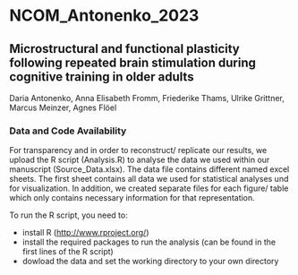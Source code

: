 # NCOM_Antonenko_2023
## Microstructural and functional plasticity following repeated brain stimulation during cognitive training in older adults
Daria Antonenko, Anna Elisabeth Fromm, Friederike Thams, Ulrike Grittner, Marcus Meinzer, Agnes Flöel

### Data and Code Availability 
For transparency and in order to reconstruct/ replicate our results, we upload the R script (Analysis.R) to analyse the data we used within our manuscript (Source_Data.xlsx).
The data file contains different named excel sheets. The first sheet contains all data we used for statistical analyses und for visualization. In addition, we created separate files for each figure/ table which only contains necessary information for that representation. 

To run the R script, you need to: 
- install R (http://www.rproject.org/)
- install the required packages to run the analysis (can be found in the first lines of the R script)
- dowload the data and set the working directory to your own directory 
